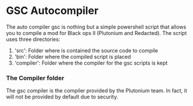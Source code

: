 # GSC Autocompiler

The auto compiler gsc is nothing but a simple powershell script that allows you to compile a mod for Black ops II (Plutonium and Redacted).
The script uses three directories:
1. 'src': Folder where is contained the source code to compile
2. 'bin': Folder where the compiled script is placed
3. 'compiler': Folder where the compiler for the gsc scripts is kept


### The Compiler folder
The gsc compiler is the compiler provided by the Plutonium team. In fact, it will not be provided by default due to security.

